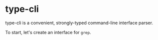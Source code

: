# type-cli
type-cli is a convenient, strongly-typed command-line interface parser.

To start, let's create an interface for `grep`.

<script src="https://emgithub.com/embed.js?target=https%3A%2F%2Fgithub.com%2FJoJoJet%2Ftype-cli%2Fblob%2Fmain%2Fdemos%2Fgrep-naive%2Fsrc%2Fmain.rs&style=github&showBorder=on&showLineNumbers=on&showFileMeta=on"></script>